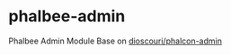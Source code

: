 # phalbee-admin
Phalbee Admin Module Base on [dioscouri/phalcon-admin](https://github.com/dioscouri/phalcon-admin/)

